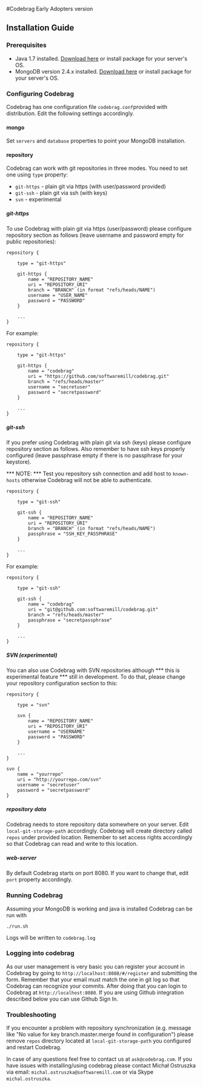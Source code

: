 #Codebrag Early Adopters version
## Installation Guide


### Prerequisites

* Java 1.7 installed. [Download here](http://www.oracle.com/technetwork/java/javase/downloads/jdk7-downloads-1880260.html) or install package for your server's OS.
* MongoDB version 2.4.x installed. [Download here](http://www.mongodb.org/downloads) or install package for your server's OS.

### Configuring Codebrag 

Codebrag has one configuration file `codebrag.conf`provided with distribution. Edit the following settings accordingly.

#### mongo

Set `servers` and `database` properties to point your MongoDB installation.

#### repository

Codebrag can work with git repositories in three modes. You need to set one using `type` property:

* `git-https` - plain git via https (with user/password provided)
* `git-ssh` - plain git via ssh (with keys)
* `svn` - experimental

##### git-https

To use Codebrag with plain git via https (user/password) please configure repository section as follows (leave username and password empty for public repositories):

	repository {
	    
	    type = "git-https"

	    git-https {
	        name = "REPOSITORY_NAME"
	        uri = "REPOSITORY_URI"
	        branch = "BRANCH" (in format "refs/heads/NAME")
	        username = "USER_NAME"
	        password = "PASSWORD"
	    }
	    
	    ...
	}

For example: 

	repository {
	    
	    type = "git-https"

	    git-https {
	        name = "codebrag"
	        uri = "https://github.com/softwaremill/codebrag.git"
	        branch = "refs/heads/master"
	        username = "secretuser"
	        password = "secretpassword"
	    }
	    
	    ...
	}


##### git-ssh

If you prefer using Codebrag with plain git via ssh (keys) please configure repository section as follows. Also remember to have ssh keys properly configured (leave passphrase empty if there is no passphrase for your keystore). 

*** NOTE: *** Test you repository ssh connection and add host to `known-hosts` otherwise Codebrag will not be able to authenticate. 

	repository {
	    
	    type = "git-ssh"

	    git-ssh {
	        name = "REPOSITORY_NAME"
	        uri = "REPOSITORY_URI"
	        branch = "BRANCH" (in format "refs/heads/NAME")
	        passphrase = "SSH_KEY_PASSPHRASE"
	    }
	    
	    ...
	}

For example: 

	repository {
	    
	    type = "git-ssh"

	    git-ssh {
	        name = "codebrag"
	        uri = "git@github.com:softwaremill/codebrag.git"
	        branch = "refs/heads/master"
	        passphrase = "secretpassphrase"
	    }
	    
	    ...
	}

##### SVN (experimental)

You can also use Codebrag with SVN repositories although *** this is experimental feature *** still in development. To do that, please change your repository configuration section to this:

	repository {

	    type = "svn"

	    svn {
	        name = "REPOSITORY_NAME"
	        uri = "REPOSITORY_URI"
	        username = "USERNAME"
	        password = "PASSWORD"
	    }

	    ...
	}

    svn {
        name = "yourrepo"
        uri = "http://yourrepo.com/svn"
        username = "secretuser"
        password = "secretpassword"
    }
	
##### repository data

Codebrag needs to store repository data somewhere on your server. Edit `local-git-storage-path` accordingly. Codebrag will create directory called `repos` under provided location. Remember to set access rights accordingly so that Codebrag can read and write to this location.

##### web-server

By default Codebrag starts on port 8080. If you want to change that, edit `port` property accordingly.



### Running Codebrag

Assuming your MongoDB is working and java is installed Codebrag can be run with 

	./run.sh
	
Logs will be written to `codebrag.log`

### Logging into codebrag

As our user management is very basic you can register your account in Codebrag by going to `http://localhost:8080/#/register` and submitting the form. Remember that your email must match the one in git log so that Codebrag can recognize your commits. After doing that you can login to Codebrag at `http://localhost:8080`. If you are using Github integration described below you can use Github Sign In.

### Troubleshooting

If you encounter a problem with repository synchronization (e.g. message like "No value for key branch.master.merge found in configuration") please remove `repos` directory located at `local-git-storage-path` you configured and restart Codebrag.

In case of any questions feel free to contact us at `ask@codebrag.com`.
If you have issues with installing/using codebrag please contact Michał Ostruszka via email: `michal.ostruszka@softwaremill.com` or via Skype `michal.ostruszka`.  



